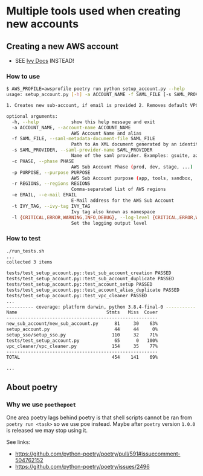 # Multiple tools used when creating new accounts

## Creating a new AWS account

- SEE [Ivy Docs](https://github.com/nxtlytics/ivy-documentation/blob/master/howto/Processes/Creating_new_AWS_subaccount.md) INSTEAD!

### How to use

```bash
$ AWS_PROFILE=awsprofile poetry run python setup_account.py --help
usage: setup_account.py [-h] -a ACCOUNT_NAME -f SAML_FILE [-s SAML_PROVIDER] -c PHASE -p PURPOSE [-r REGIONS] [-e EMAIL] [-t IVY_TAG] [-l {CRITICAL,ERROR,WARNING,INFO,DEBUG}]

1. Creates new sub-account, if email is provided 2. Removes default VPCs 3. Sets account alias 4. Configures SAML 5. Creates default roles and allows access via SAML only

optional arguments:
  -h, --help            show this help message and exit
  -a ACCOUNT_NAME, --account-name ACCOUNT_NAME
                        AWS Account Name and alias
  -f SAML_FILE, --saml-metadata-document-file SAML_FILE
                        Path to An XML document generated by an identity provider (IdP) that supports SAML 2.0
  -s SAML_PROVIDER, --saml-provider-name SAML_PROVIDER
                        Name of the saml provider. Examples: gsuite, azuread
  -c PHASE, --phase PHASE
                        AWS Sub Account Phase (prod, dev, stage, ...)
  -p PURPOSE, --purpose PURPOSE
                        AWS Sub Account purpose (app, tools, sandbox, ...)
  -r REGIONS, --regions REGIONS
                        Comma-separated list of AWS regions
  -e EMAIL, --e-mail EMAIL
                        E-Mail address for the AWS Sub Account
  -t IVY_TAG, --ivy-tag IVY_TAG
                        Ivy tag also known as namespace
  -l {CRITICAL,ERROR,WARNING,INFO,DEBUG}, --log-level {CRITICAL,ERROR,WARNING,INFO,DEBUG}
                        Set the logging output level
```

### How to test

```bash
./run_tests.sh
...
collected 3 items

tests/test_setup_account.py::test_sub_account_creation PASSED
tests/test_setup_account.py::test_sub_account_duplicate PASSED
tests/test_setup_account.py::test_account_setup PASSED
tests/test_setup_account.py::test_account_alias_duplicate PASSED
tests/test_setup_account.py::test_vpc_cleaner PASSED
...
---------- coverage: platform darwin, python 3.8.4-final-0 -----------
Name                                 Stmts   Miss  Cover
--------------------------------------------------------
new_sub_account/new_sub_account.py      81     30    63%
setup_account.py                        44     44     0%
setup_sso/setup_sso.py                 110     32    71%
tests/test_setup_account.py             65      0   100%
vpc_cleaner/vpc_cleaner.py             154     35    77%
--------------------------------------------------------
TOTAL                                  454    141    69%

...
```

## About poetry

### Why we use `poethepoet`

One area poetry lags behind poetry is that shell scripts cannot be ran from `poetry run <task>` so we use poe instead.
Maybe after `poetry` version `1.0.0` is released we may stop using it.

See links:
- https://github.com/python-poetry/poetry/pull/591#issuecomment-504762152
- https://github.com/python-poetry/poetry/issues/2496
